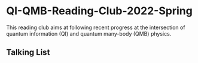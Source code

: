 # QI-QMB-Reading-Club-2022-Spring

This reading club aims at following recent progress at the intersection of quantum information (QI) and quantum many-body (QMB) physics.

## Talking List